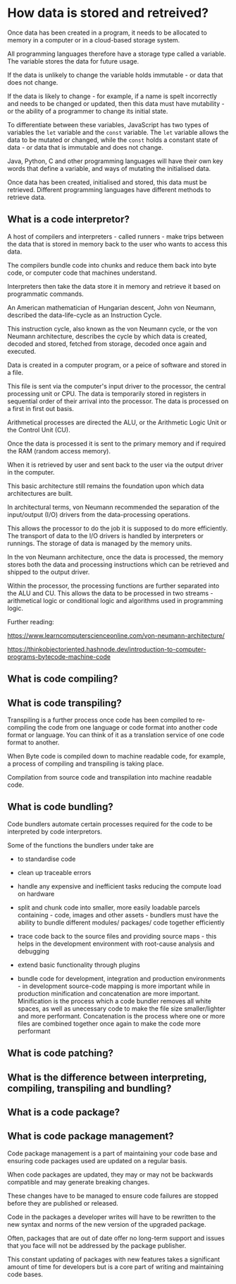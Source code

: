 <!-- 
layout: default
title: How data is stored and retreived?
parent: Computer programming fundamental principles
nav_order: 6
last_updated: Feb 2024
---
 -->


# How data is stored and retreived?

Once data has been created in a program, it needs to be allocated to memory in a computer or in a cloud-based storage system.

All programming languages therefore have a storage type called a variable. The variable stores the data for future usage.

If the data is unlikely to change the variable holds immutable - or data that does not change. 

If the data is likely to change - for example, if a name is spelt incorrectly and needs to be changed or updated, then this data must have mutability - or the ability of a programmer to change its initial state.

To differentiate between these variables, JavaScript has two types of variables the `let` variable and the `const` variable. The `let` variable allows the data to be mutated or changed, while the `const` holds a constant state of data - or data that is immutable and does not change.

Java, Python, C and other programming languages will have their own key words that define a variable, and ways of mutating the initialised data. 

Once data has been created, initialised and stored, this data must be retrieved. Different programming languages have different methods to retrieve data.

## What is a code interpretor?

A host of compilers and interpreters - called runners - make trips between the data that is stored in memory back to the user who wants to access this data.

The compilers bundle code into chunks and reduce them back into byte code, or computer code that machines understand.

Interpreters then take the data store it in memory and retrieve it based on programmatic commands.

An American mathematician of Hungarian descent, John von Neumann, described the data-life-cycle as an Instruction Cycle. 

This instruction cycle, also known as the von Neumann cycle, or the von Neumann architecture, describes the cycle by which data is created, decoded and stored, fetched from storage, decoded once again and executed.

Data is created in a computer program, or a peice of software and stored in a file.

This file is sent via the computer's input driver to the processor, the central processing unit or CPU. The data is temporarily stored in registers in sequential order of their arrival into the processor. The data is processed on a first in first out basis. 

Arithmetical processes are directed the ALU, or the Arithmetic Logic Unit or the Control Unit (CU).

Once the data is processed it is sent to the primary memory and if required the RAM (random access memory).

When it is retrieved by user and sent back to the user via the output driver in the computer.

This basic architecture still remains the foundation upon which data architectures are built.

In architectural terms, von Neumann recommended the separation of the input/output (I/O) drivers from the data-processing operations.

This allows the processor to do the job it is supposed to do more efficiently. The transport of data to the I/O drivers is handled by interpreters or runnings. The storage of data is managed by the memory units.

In the von Neumann architecture, once the data is processed, the memory stores both the data and processing instructions which can be retrieved and shipped to the output driver.

Within the processor, the processing functions are further separated into the ALU and CU. This allows the data to be processed in two streams - arithmetical logic or conditional logic and algorithms used in programming logic.

Further reading:

https://www.learncomputerscienceonline.com/von-neumann-architecture/


https://thinkobjectoriented.hashnode.dev/introduction-to-computer-programs-bytecode-machine-code



## What is code compiling?

## What is code transpiling?

Transpiling is a further process once code has been compiled to re-compiling the code from one language or code format into another code format or language. You can think of it as a translation service of one code format to another.

When Byte code is compiled down to machine readable code, for example, a process of compiling and transpiling is taking place.

Compilation from source code and transpilation into machine readable code.

## What is code bundling?

Code bundlers automate certain processes required for the code to be interpreted by code interpretors.

Some of the functions the bundlers under take are 
- to standardise code 
- clean up traceable errors
- handle any expensive and inefficient tasks reducing the compute load on hardware

- split and chunk code into smaller, more easily loadable parcels containing - code, images and other assets - bundlers must have the ability to bundle different modules/ packages/ code together efficiently

- trace code back to the source files and providing source maps - this helps in the development environment with root-cause analysis and debugging

- extend basic functionality through plugins

- bundle code for development, integration and production environments - in development source-code mapping is more important while in production minification and concatenation are more important. Minification is the process which a code bundler removes all white spaces, as well as unecessary code to make the file size smaller/lighter and more performant. Concatenation is the process where one or more files are combined together once again to make the code more performant

## What is code patching?

## What is the difference between interpreting, compiling, transpiling and bundling?

## What is a code package?

## What is code package management?
Code package management is a part of maintaining your code base and ensuring code packages used are updated on a regular basis.

When code packages are updated, they may or may not be backwards compatible and may generate breaking changes.

These changes have to be managed to ensure code failures are stopped before they are published or released.

Code in the packages a developer writes will have to be rewritten to the new syntax and norms of the new version of the upgraded package.

Often, packages that are out of date offer no long-term support and issues that you face will not be addressed by the package publisher.

This constant updating of packages with new features takes a significant amount of time for developers but is a core part of writing and maintaining code bases.

